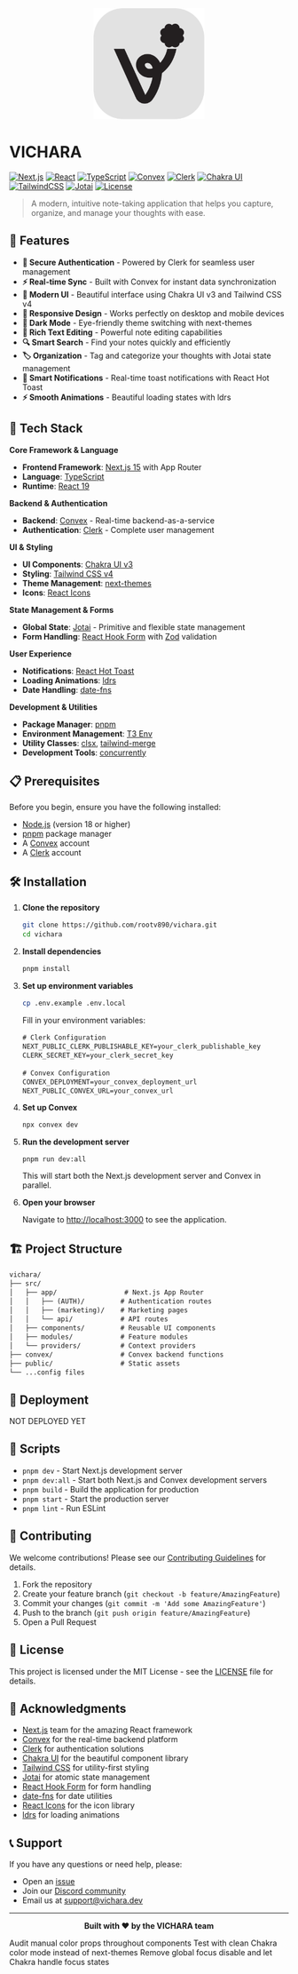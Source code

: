 <div align="center">
  <img src="./public/logo-light.svg" alt="VICHARA Logo" width="200" height="auto">
</div>

# VICHARA

[![Next.js](https://img.shields.io/badge/Next.js-15.4.6-black?style=for-the-badge&logo=next.js&logoColor=white)](https://nextjs.org/)
[![React](https://img.shields.io/badge/React-19.1.0-61DAFB?style=for-the-badge&logo=react&logoColor=black)](https://reactjs.org/)
[![TypeScript](https://img.shields.io/badge/TypeScript-5.x-3178C6?style=for-the-badge&logo=typescript&logoColor=white)](https://www.typescriptlang.org/)
[![Convex](https://img.shields.io/badge/Convex-1.25.4-FF6B6B?style=for-the-badge&logo=convex&logoColor=white)](https://convex.dev/)
[![Clerk](https://img.shields.io/badge/Clerk-6.30.2-6C5CE7?style=for-the-badge&logo=clerk&logoColor=white)](https://clerk.com/)
[![Chakra UI](https://img.shields.io/badge/Chakra_UI-3.24.2-319795?style=for-the-badge&logo=chakra-ui&logoColor=white)](https://chakra-ui.com/)
[![TailwindCSS](https://img.shields.io/badge/Tailwind_CSS-4.x-06B6D4?style=for-the-badge&logo=tailwindcss&logoColor=white)](https://tailwindcss.com/)
[![Jotai](https://img.shields.io/badge/Jotai-2.13.1-FF6B35?style=for-the-badge&logo=jotai&logoColor=white)](https://jotai.org/)
[![License](https://img.shields.io/badge/License-MIT-green?style=for-the-badge)](LICENSE)

> A modern, intuitive note-taking application that helps you capture, organize, and manage your thoughts with ease.

## 🌟 Features

- **🔐 Secure Authentication** - Powered by Clerk for seamless user management
- **⚡ Real-time Sync** - Built with Convex for instant data synchronization
- **🎨 Modern UI** - Beautiful interface using Chakra UI v3 and Tailwind CSS v4
- **📱 Responsive Design** - Works perfectly on desktop and mobile devices
- **🌙 Dark Mode** - Eye-friendly theme switching with next-themes
- **📝 Rich Text Editing** - Powerful note editing capabilities
- **🔍 Smart Search** - Find your notes quickly and efficiently
- **🏷️ Organization** - Tag and categorize your thoughts with Jotai state management
- **🔔 Smart Notifications** - Real-time toast notifications with React Hot Toast
- **⚡ Smooth Animations** - Beautiful loading states with ldrs

## 🚀 Tech Stack

**Core Framework & Language**

- **Frontend Framework**: [Next.js 15](https://nextjs.org/) with App Router
- **Language**: [TypeScript](https://www.typescriptlang.org/)
- **Runtime**: [React 19](https://reactjs.org/)

**Backend & Authentication**

- **Backend**: [Convex](https://convex.dev/) - Real-time backend-as-a-service
- **Authentication**: [Clerk](https://clerk.com/) - Complete user management

**UI & Styling**

- **UI Components**: [Chakra UI v3](https://chakra-ui.com/)
- **Styling**: [Tailwind CSS v4](https://tailwindcss.com/)
- **Theme Management**: [next-themes](https://github.com/pacocoursey/next-themes)
- **Icons**: [React Icons](https://react-icons.github.io/react-icons/)

**State Management & Forms**

- **Global State**: [Jotai](https://jotai.org/) - Primitive and flexible state management
- **Form Handling**: [React Hook Form](https://react-hook-form.com/) with [Zod](https://zod.dev/) validation

**User Experience**

- **Notifications**: [React Hot Toast](https://react-hot-toast.com/)
- **Loading Animations**: [ldrs](https://uiball.com/ldrs/)
- **Date Handling**: [date-fns](https://date-fns.org/)

**Development & Utilities**

- **Package Manager**: [pnpm](https://pnpm.io/)
- **Environment Management**: [T3 Env](https://env.t3.gg/)
- **Utility Classes**: [clsx](https://github.com/lukeed/clsx), [tailwind-merge](https://github.com/dcastil/tailwind-merge)
- **Development Tools**: [concurrently](https://github.com/open-cli-tools/concurrently)

## 📋 Prerequisites

Before you begin, ensure you have the following installed:

- [Node.js](https://nodejs.org/) (version 18 or higher)
- [pnpm](https://pnpm.io/) package manager
- A [Convex](https://convex.dev/) account
- A [Clerk](https://clerk.com/) account

## 🛠️ Installation

1. **Clone the repository**

   ```bash
   git clone https://github.com/rootv890/vichara.git
   cd vichara
   ```

2. **Install dependencies**

   ```bash
   pnpm install
   ```

3. **Set up environment variables**

   ```bash
   cp .env.example .env.local
   ```

   Fill in your environment variables:

   ```env
   # Clerk Configuration
   NEXT_PUBLIC_CLERK_PUBLISHABLE_KEY=your_clerk_publishable_key
   CLERK_SECRET_KEY=your_clerk_secret_key

   # Convex Configuration
   CONVEX_DEPLOYMENT=your_convex_deployment_url
   NEXT_PUBLIC_CONVEX_URL=your_convex_url
   ```

4. **Set up Convex**

   ```bash
   npx convex dev
   ```

5. **Run the development server**

   ```bash
   pnpm run dev:all
   ```

   This will start both the Next.js development server and Convex in parallel.

6. **Open your browser**

   Navigate to [http://localhost:3000](http://localhost:3000) to see the application.

## 🏗️ Project Structure

```
vichara/
├── src/
│   ├── app/                 # Next.js App Router
│   │   ├── (AUTH)/         # Authentication routes
│   │   ├── (marketing)/    # Marketing pages
│   │   └── api/            # API routes
│   ├── components/         # Reusable UI components
│   ├── modules/            # Feature modules
│   └── providers/          # Context providers
├── convex/                 # Convex backend functions
├── public/                 # Static assets
└── ...config files
```

## 🚀 Deployment

NOT DEPLOYED YET

## 🧪 Scripts

- `pnpm dev` - Start Next.js development server
- `pnpm dev:all` - Start both Next.js and Convex development servers
- `pnpm build` - Build the application for production
- `pnpm start` - Start the production server
- `pnpm lint` - Run ESLint

## 🤝 Contributing

We welcome contributions! Please see our [Contributing Guidelines](CONTRIBUTING.md) for details.

1. Fork the repository
2. Create your feature branch (`git checkout -b feature/AmazingFeature`)
3. Commit your changes (`git commit -m 'Add some AmazingFeature'`)
4. Push to the branch (`git push origin feature/AmazingFeature`)
5. Open a Pull Request

## 📄 License

This project is licensed under the MIT License - see the [LICENSE](LICENSE) file for details.

## 🙏 Acknowledgments

- [Next.js](https://nextjs.org/) team for the amazing React framework
- [Convex](https://convex.dev/) for the real-time backend platform
- [Clerk](https://clerk.com/) for authentication solutions
- [Chakra UI](https://chakra-ui.com/) for the beautiful component library
- [Tailwind CSS](https://tailwindcss.com/) for utility-first styling
- [Jotai](https://jotai.org/) for atomic state management
- [React Hook Form](https://react-hook-form.com/) for form handling
- [date-fns](https://date-fns.org/) for date utilities
- [React Icons](https://react-icons.github.io/react-icons/) for the icon library
- [ldrs](https://uiball.com/ldrs/) for loading animations

## 📞 Support

If you have any questions or need help, please:

- Open an [issue](https://github.com/rootv890/vichara/issues)
- Join our [Discord community](#)
- Email us at support@vichara.dev

---

<div align="center">
  <strong>Built with ❤️ by the VICHARA team</strong>
</div>

Audit manual color props throughout components
Test with clean Chakra color mode instead of next-themes
Remove global focus disable and let Chakra handle focus states
